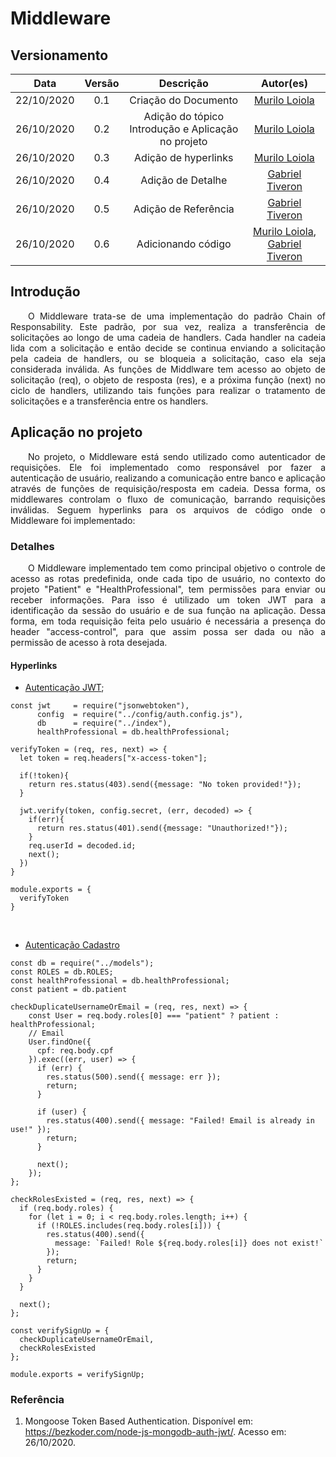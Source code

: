 # Middleware
## Versionamento
| Data | Versão | Descrição | Autor(es) |
|:----:|:------:|:---------:|:---------:|
| 22/10/2020 | 0.1 | Criação do Documento | [Murilo Loiola](https://github.com/murilo-dan) |
| 26/10/2020 | 0.2 | Adição do tópico Introdução e Aplicação no projeto | [Murilo Loiola](https://github.com/murilo-dan) |
| 26/10/2020 | 0.3 | Adição de hyperlinks | [Murilo Loiola](https://github.com/murilo-dan) |
| 26/10/2020 | 0.4 | Adição de Detalhe | [Gabriel Tiveron](https://github.com/GabrielTiveron) |
| 26/10/2020 | 0.5 | Adição de Referência | [Gabriel Tiveron](https://github.com/GabrielTiveron) |
| 26/10/2020 | 0.6 | Adicionando código | [Murilo Loiola](https://github.com/murilo-dan), [Gabriel Tiveron](https://github.com/GabrielTiveron) |

## Introdução

<p align="justify">&emsp;&emsp;O Middleware trata-se de uma implementação do padrão Chain of Responsability. Este padrão, por sua vez, realiza a transferência de solicitações ao longo de uma cadeia de handlers. Cada handler na cadeia lida com a solicitação e então decide se continua enviando a solicitação pela cadeia de handlers, ou se bloqueia a solicitação, caso ela seja considerada inválida. As funções de Middlware tem acesso ao objeto de solicitação (req), o objeto de resposta (res), e a próxima função (next) no ciclo de handlers, utilizando tais funções para realizar o tratamento de solicitações e a transferência entre os handlers.</p>

## Aplicação no projeto

<p align="justify">&emsp;&emsp;No projeto, o Middleware está sendo utilizado como autenticador de requisições. Ele foi implementado como responsável por fazer a autenticação de usuário, realizando a comunicação entre banco e aplicação através de funções de requisição/resposta em cadeia. Dessa forma, os middlewares controlam o fluxo de comunicação, barrando requisições inválidas. Seguem hyperlinks para os arquivos de código onde o Middleware foi implementado:</p>

### Detalhes

<p align="justify">&emsp;&emsp;O Middleware implementado tem como principal objetivo o controle de acesso as rotas predefinida, onde cada tipo de usuário, no contexto do projeto "Patient" e "HealthProfessional", tem permissões para enviar ou receber informações. Para isso é utilizado um token JWT para a identificação da sessão do usuário e de sua função na aplicação. Dessa forma, em toda requisição feita pelo usuário é necessária a presença do header "access-control", para que assim possa ser dada ou não a permissão de acesso à rota desejada.</p>

#### Hyperlinks

* [Autenticação JWT](https://github.com/UnBArqDsw/2020.1_G5_Diario_da_Saude/blob/master/backend/DiarioSaude/middlewares/authJwt.js);

```
const jwt     = require("jsonwebtoken"),
      config  = require("../config/auth.config.js"),
      db      = require("../index"),
      healthProfessional = db.healthProfessional;

verifyToken = (req, res, next) => {
  let token = req.headers["x-access-token"];

  if(!token){
    return res.status(403).send({message: "No token provided!"});
  }

  jwt.verify(token, config.secret, (err, decoded) => {
    if(err){
      return res.status(401).send({message: "Unauthorized!"});
    }
    req.userId = decoded.id;
    next();
  })
}

module.exports = {
  verifyToken
}
```
</br>

* [Autenticação Cadastro](https://github.com/UnBArqDsw/2020.1_G5_Diario_da_Saude/blob/master/backend/DiarioSaude/middlewares/verifySignUp.js)

```
const db = require("../models");
const ROLES = db.ROLES;
const healthProfessional = db.healthProfessional;
const patient = db.patient

checkDuplicateUsernameOrEmail = (req, res, next) => {
    const User = req.body.roles[0] === "patient" ? patient : healthProfessional;
    // Email
    User.findOne({
      cpf: req.body.cpf
    }).exec((err, user) => {
      if (err) {
        res.status(500).send({ message: err });
        return;
      }

      if (user) {
        res.status(400).send({ message: "Failed! Email is already in use!" });
        return;
      }

      next();
    });
};

checkRolesExisted = (req, res, next) => {
  if (req.body.roles) {
    for (let i = 0; i < req.body.roles.length; i++) {
      if (!ROLES.includes(req.body.roles[i])) {
        res.status(400).send({
          message: `Failed! Role ${req.body.roles[i]} does not exist!`
        });
        return;
      }
    }
  }

  next();
};

const verifySignUp = {
  checkDuplicateUsernameOrEmail,
  checkRolesExisted
};

module.exports = verifySignUp;
```

### Referência

1. Mongoose Token Based Authentication. Disponível em: <a>https://bezkoder.com/node-js-mongodb-auth-jwt/</a>. Acesso em: 26/10/2020.
